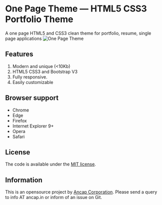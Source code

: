 # One Page Theme — HTML5 CSS3 Portfolio Theme
A one page HTML5 and CSS3 clean theme for portfolio, resume, single page applications 
![One Page Theme](https://i.imgur.com/Ki0aHa7.png)  

## Features

1. Modern and unique (<10Kb)   
2. HTML5 CSS3 and Bootstrap V3
3. Fully responsive.
4. Easily customizable

## Browser support

* Chrome 
* Edge 
* Firefox 
* Internet Explorer 9+
* Opera 
* Safari 

## License

The code is available under the [MIT license](LICENSE.txt).

## Information
This is an opensource project by [Ancap Corporation](http://ancap.in). Please send a query to info AT ancap.in or inform of an issue on Git.



